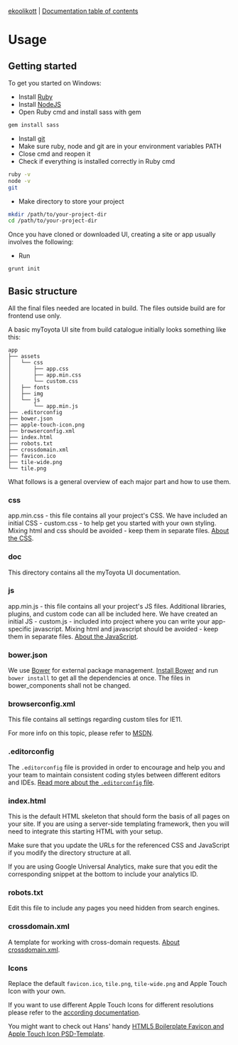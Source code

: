 [ekoolikott](http://ux.netgroupdigital.com/ekoolikott/) | [Documentation table of contents](TOC.md)

# Usage

## Getting started

To get you started on Windows:

- Install [Ruby](http://rubyinstaller.org/)
- Install [NodeJS](https://nodejs.org/)
- Open Ruby cmd and install sass with gem
```bash
gem install sass
```
- Install [git](https://git-scm.com/)
- Make sure ruby, node and git are in your environment variables PATH
- Close cmd and reopen it
- Check if everything is installed correctly in Ruby cmd
```bash
ruby -v
node -v
git
```
- Make directory to store your project
```bash
mkdir /path/to/your-project-dir
cd /path/to/your-project-dir
```

Once you have cloned or downloaded UI, creating a site or app
usually involves the following:

- Run
```bash
grunt init
```


## Basic structure

All the final files needed are located in build. The files outside build are for frontend use only.

A basic myToyota UI site from build catalogue initially looks something like this:

```
app
├── assets
│   └── css
│       ├── app.css
│       ├── app.min.css
│       └── custom.css
│   ├── fonts
│   ├── img
│   └── js
│       └── app.min.js
├── .editorconfig
├── bower.json
├── apple-touch-icon.png
├── browserconfig.xml
├── index.html
├── robots.txt
├── crossdomain.xml
├── favicon.ico
├── tile-wide.png
└── tile.png
```

What follows is a general overview of each major part and how to use them.

### css

app.min.css - this file contains all your project's CSS. We have included an
initial CSS - custom.css - to help get you started with your own styling. Mixing html and css should be avoided - keep them in separate files. [About the
CSS](css.md).

### doc

This directory contains all the myToyota UI documentation.

### js

app.min.js - this file contains all your project's JS files. Additional libraries, plugins,
and custom code can all be included here. We have created an initial JS - custom.js - included into project where you can write your app-specific javascript. Mixing html and javascript should be avoided - keep them in separate files. [About the JavaScript](js.md).

### bower.json

We use [Bower](http://bower.io/) for external package management. [Install Bower](https://www.jetbrains.com/webstorm/help/using-bower-package-manager.html) and run `bower install` to get all the dependencies at once. The files in bower_components shall not be changed.

### browserconfig.xml

This file contains all settings regarding custom tiles for IE11.

For more info on this topic, please refer to
[MSDN](https://msdn.microsoft.com/en-us/library/ie/dn455106.aspx).

### .editorconfig

The `.editorconfig` file is provided in order to encourage and help you and
your team to maintain consistent coding styles between different
editors and IDEs. [Read more about the `.editorconfig` file](misc.md#editorconfig).

### index.html

This is the default HTML skeleton that should form the basis of all pages on
your site. If you are using a server-side templating framework, then you will
need to integrate this starting HTML with your setup.

Make sure that you update the URLs for the referenced CSS and JavaScript if you
modify the directory structure at all.

If you are using Google Universal Analytics, make sure that you edit the
corresponding snippet at the bottom to include your analytics ID.

### robots.txt

Edit this file to include any pages you need hidden from search engines.

### crossdomain.xml

A template for working with cross-domain requests. [About
crossdomain.xml](misc.md#crossdomainxml).

### Icons

Replace the default `favicon.ico`, `tile.png`, `tile-wide.png` and Apple
Touch Icon with your own.

If you want to use different Apple Touch Icons for different resolutions please
refer to the [according documentation](extend.md#apple-touch-icons).

You might want to check out Hans' handy [HTML5 Boilerplate Favicon and Apple
Touch Icon
PSD-Template](https://drublic.de/blog/html5-boilerplate-favicons-psd-template/).
